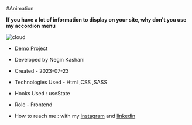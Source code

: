 #Animation

**If you have a lot of information to display on your site, why don't you use my accordion menu**

![cloud](https://github.com/NeginKashani/Animation-Trick/assets/109550062/f0906c7a-6cb0-40ed-ad02-9ee71056e917)





- [Demo Project](https://neginkashani.github.io/Animation-Trick/)

- Developed by Negin Kashani

- Created - 2023-07-23

- Technologies Used - Html ,CSS ,SASS

- Hooks Used : useState 

- Role - Frontend

- How to reach me : with my [instagram](https://instagram.com/negin_kashweb?igshid=NTc4MTIwNjQ2YQ==
) and [linkedin](https://www.linkedin.com/in/negin-kashani-567840b8)


